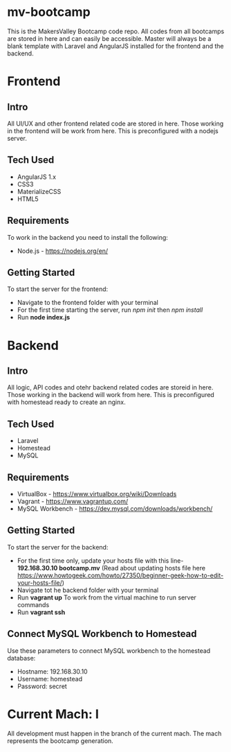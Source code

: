 # mv-bootcamp
This is the MakersValley Bootcamp  code repo. All codes from all bootcamps are stored in here and can easily be accessible. Master will always be a blank template with Laravel and AngularJS installed for the frontend and the backend.
# Frontend
## Intro
All UI/UX and other frontend related code are stored in here. Those working in the frontend will be work from here. This is preconfigured with a nodejs server.
## Tech Used
- AngularJS 1.x
- CSS3
- MaterializeCSS
- HTML5
## Requirements
To work in the backend you need to install the following:
- Node.js - https://nodejs.org/en/
## Getting Started
To start the server for the frontend:
- Navigate to the frontend folder with your terminal
- For the first time starting the server, run *npm init* then *npm install*
- Run **node index.js**
# Backend
## Intro
All logic, API codes and otehr backend related codes are storeid in here. Those working in the backend will work from here. This is preconfigured with homestead ready to create an nginx.
## Tech Used
- Laravel
- Homestead
- MySQL
## Requirements
- VirtualBox - https://www.virtualbox.org/wiki/Downloads
- Vagrant - https://www.vagrantup.com/
- MySQL Workbench - https://dev.mysql.com/downloads/workbench/
## Getting Started
To start the server for the backend:
- For the first time only, update your hosts file with this line- **192.168.30.10  bootcamp.mv** (Read about updating hosts file here https://www.howtogeek.com/howto/27350/beginner-geek-how-to-edit-your-hosts-file/)
- Navigate tot he backend folder with your terminal
- Run **vagrant up**
To work from the virtual machine to run server commands
- Run **vagrant ssh**
## Connect MySQL Workbench to Homestead
Use these parameters to connect MySQL workbench to the homestead database:
- Hostname: 192.168.30.10
- Username: homestead
- Password: secret
# Current Mach: I
All development must happen in the branch of the current mach. The mach represents the bootcamp generation.
